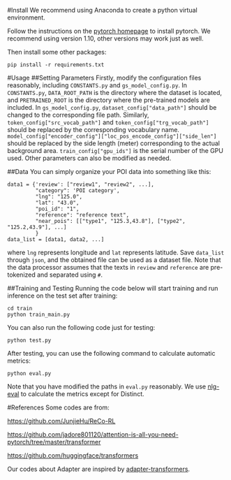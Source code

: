 #Install
We recommend using Anaconda to create a python virtual environment.

Follow the instructions on the [pytorch homepage](https://pytorch.org/) to install 
pytorch.
We recommend using version 1.10, other versions may work just as well.

Then install some other packages:

```
pip install -r requirements.txt
```
#Usage
##Setting Parameters
Firstly, modify the configuration files reasonably, including `CONSTANTS.py` 
and `gs_model_config.py`. 
In `CONSTANTS.py`, `DATA_ROOT_PATH` is the directory where the dataset is located, 
and `PRETRAINED_ROOT` is the directory where the pre-trained models are included.
In `gs_model_config.py`, `dataset_config["data_path"]` should be changed to
the corresponding file path. Similarly, `token_config["src_vocab_path"]` and 
`token_config["trg_vocab_path"]` should be replaced by the corresponding vocabulary name. 
`model_config["encoder_config"]["loc_pos_encode_config"]["side_len"]` should be 
replaced by the side length (meter) corresponding to the actual background area. `train_config["gpu_ids"]` is the serial number of the GPU used.
Other parameters can also be modified as needed.

##Data
You can simply organize your POI data into something like this:
```
data1 = {'review': ["review1", "review2", ...],
         "category": 'POI category',
         "lng": "125.0",
         "lat": "43.0",
         "poi_id": "1",
         "reference": "reference text",
         "near_pois": [["type1", "125.3,43.8"], ["type2", "125.2,43.9"], ...]
         }
data_list = [data1, data2, ...]
```
where `lng` represents longitude and `lat` represents latitude.
Save `data_list` through `json`, and the obtained file can be used as a dataset file.
Note that the data processor assumes that the texts in `review` and `reference` are pre-tokenized 
and separated using `#`.

##Training and Testing
Running the code below will start training
and run inference on the test set after training:
```
cd train
python train_main.py
```
You can also run the following code just for testing:
```
python test.py
```
After testing, you can use the following command 
to calculate automatic metrics:
```
python eval.py
```
Note that you have modified the paths in `eval.py` reasonably.
We use [nlg-eval](https://github.com/Maluuba/nlg-eval) 
to calculate the metrics except for Distinct.

#References
Some codes are from:

https://github.com/JunjieHu/ReCo-RL

https://github.com/jadore801120/attention-is-all-you-need-pytorch/tree/master/transformer

https://github.com/huggingface/transformers

Our codes about Adapter are inspired by [adapter-transformers](https://github.com/adapter-hub/adapter-transformers).

